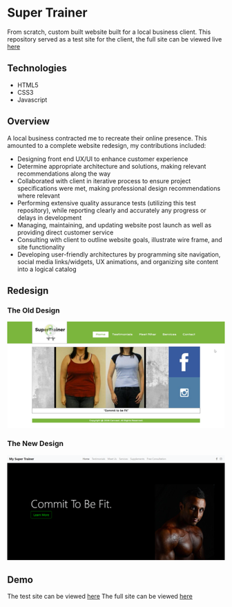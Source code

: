 # Super Trainer
From scratch, custom built website built for a local business client. This repository served as a test site for the client, the full site can be viewed live [here](http://www.mysupertrainer.com/)

## Technologies
- HTML5
- CSS3
- Javascript

## Overview
A local business contracted me to recreate their online presence. This amounted to a complete website redesign, my contributions included:
* Designing front end UX/UI to enhance customer experience
* Determine appropriate architecture and solutions, making relevant recommendations along the way
* Collaborated with client in iterative process to ensure project specifications were met, making professional design recommendations where relevant
* Performing extensive quality assurance tests (utilizing this test repository), while reporting clearly and accurately any progress or delays in development
* Managing, maintaining, and updating website post launch as well as providing direct customer service
* Consulting with client to outline website goals, illustrate wire frame, and site functionality
* Developing user-friendly architectures by programming site navigation, social media links/widgets, UX animations, and organizing site content into a logical catalog

## Redesign
### The Old Design
![Screen Old](/assets/img/screen1-old.png?raw=true "Screen Old")
### The New Design
![Screenshot 1](/assets/img/screen1.png?raw=true "Screenshot 1")



## Demo
The test site can be viewed [here](http://www.joshyager.com/mySuperTrainer/)
The full site can be viewed [here](http://www.mysupertrainer.com/)
